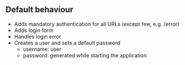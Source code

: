 ## Default behaviour

- Adds mandatory authentication for all URLs (except few, e.g. /error)
- Adds login form
- Handles login error
- Creates a user and sets a default password
    - username: user
    - password: generated while starting the application